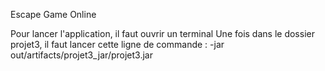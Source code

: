 Escape Game Online

Pour lancer l'application, il faut ouvrir un terminal
Une fois dans le dossier projet3, il faut lancer cette ligne de commande :
-jar out/artifacts/projet3_jar/projet3.jar